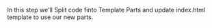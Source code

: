 In this step we'll Split code finto Template Parts and update index.html template to use our new parts.